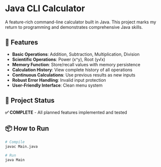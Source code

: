 # Java CLI Calculator

A feature-rich command-line calculator built in Java. This project marks my return to programming and demonstrates comprehensive Java skills.

## 🚀 Features
- **Basic Operations**: Addition, Subtraction, Multiplication, Division
- **Scientific Operations**: Power (x^y), Root (y√x)
- **Memory Function**: Store/recall values with memory persistence
- **Calculation History**: View complete history of all operations
- **Continuous Calculations**: Use previous results as new inputs
- **Robust Error Handling**: Invalid input protection
- **User-Friendly Interface**: Clean menu system

## 🎯 Project Status
**✅ COMPLETE** - All planned features implemented and tested

## 📦 How to Run
```bash
# Compile
javac Main.java

# Run
java Main
